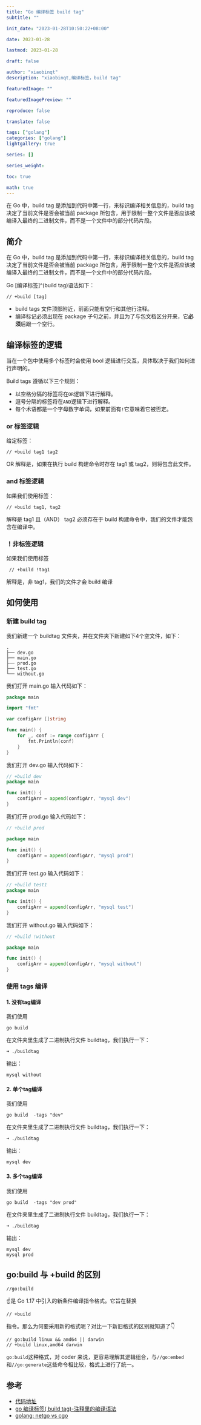 ```yaml
---
title: "Go 编译标签 build tag"
subtitle: ""

init_date: "2023-01-28T10:50:22+08:00"

date: 2023-01-28

lastmod: 2023-01-28

draft: false

author: "xiaobinqt"
description: "xiaobinqt,编译标签，build tag"

featuredImage: ""

featuredImagePreview: ""

reproduce: false

translate: false

tags: ["golang"]
categories: ["golang"]
lightgallery: true

series: []

series_weight:

toc: true

math: true
---
```


<!-- author： xiaobinqt -->
<!-- email： xiaobinqt@163.com -->
<!-- https://xiaobinqt.github.io -->
<!-- https://www.xiaobinqt.cn -->

在 Go 中，build tag 是添加到代码中第一行，来标识编译相关信息的，build tag 决定了当前文件是否会被当前 package 所包含，用于限制一整个文件是否应该被编译入最终的二进制文件，而不是一个文件中的部分代码片段。

<!--more-->

## 简介

在 Go 中，build tag 是添加到代码中第一行，来标识编译相关信息的，build tag 决定了当前文件是否会被当前 package 所包含，用于限制一整个文件是否应该被编译入最终的二进制文件，而不是一个文件中的部分代码片段。

Go [编译标签]^(build tag)语法如下：

```
// +build [tag]
```

- build tags 文件顶部附近，前面只能有空行和其他行注释。
- 编译标记必须出现在 package 子句之前，并且为了与包文档区分开来，它**必须**后跟一个空行。

## 编译标签的逻辑

当在一个包中使用多个标签时会使用 bool 逻辑进行交互，具体取决于我们如何进行声明的。

Build tags 遵循以下三个规则：

- 以空格分隔的标签将在`OR`逻辑下进行解释。
- 逗号分隔的标签将在`AND`逻辑下进行解释。
- 每个术语都是一个字母数字单词，如果前面有`!`它意味着它被否定。

### or 标签逻辑

给定标签：

```
// +build tag1 tag2
```

OR 解释是，如果在执行 build 构建命令时存在 tag1 或 tag2，则将包含此文件。

### and 标签逻辑

如果我们使用标签：

```
// +build tag1, tag2
```

解释是 tag1 且（AND） tag2 必须存在于 build 构建命令中，我们的文件才能包含在编译中。

### ！非标签逻辑

如果我们使用标签

```
 // +build !tag1
```

解释是，非 tag1，我们的文件才会 build 编译

## 如何使用

### 新建 build tag

我们新建一个 buildtag 文件夹，并在文件夹下新建如下4个空文件，如下：

```
.
├── dev.go
├── main.go
├── prod.go
├── test.go
└── without.go
```

我们打开 main.go 输入代码如下：

```go
package main

import "fmt"

var configArr []string

func main() {
	for _, conf := range configArr {
		fmt.Println(conf)
	}
}

```

我们打开 dev.go 输入代码如下：

```go
// +build dev
package main

func init() {
	configArr = append(configArr, "mysql dev")
}
```

我们打开 prod.go 输入代码如下：

```go
// +build prod

package main

func init() {
	configArr = append(configArr, "mysql prod")
}

```

我们打开 test.go 输入代码如下：

```go
// +build test1
package main

func init() {
	configArr = append(configArr, "mysql test")
}

```

我们打开 without.go 输入代码如下：

```go
// +build !without

package main

func init() {
	configArr = append(configArr, "mysql without")
}

```

### 使用 tags 编译

#### 1. 没有tag编译

我们使用

```
go build
```

在文件夹里生成了二进制执行文件 buildtag，我们执行一下：

```
➜ ./buildtag 
```

输出：

```
mysql without
```

#### 2. 单个tag编译

我们使用

```
go build  -tags "dev" 
```

在文件夹里生成了二进制执行文件 buildtag，我们执行一下：

```
➜ ./buildtag 
```

输出：

```
mysql dev

```

#### 3. 多个tag编译

我们使用

```
go build  -tags "dev prod" 
```

在文件夹里生成了二进制执行文件 buildtag，我们执行一下：

```
➜ ./buildtag 
```

输出：

```
mysql dev
mysql prod

```

## go:build 与 +build 的区别

```
//go:build
```

:point_up:是 Go 1.17 中引入的新条件编译指令格式。它旨在替换

```
// +build
```

指令。那么为何要采用新的格式呢？对比一下新旧格式的区别就知道了:point_down:

```
// go:build linux && amd64 || darwin
// +build linux,amd64 darwin
```

`go:build`这种格式，对 coder 来说，更容易理解其逻辑组合，与`//go:embed`和`//go:generate`这些命令相比较，格式上进行了统一。

## 参考

+ [代码地址](https://github.com/xiaobinqt/go.src/tree/master/dev/buildtag)
+ [go 编译标签( build tag)-注释里的编译语法](https://segmentfault.com/a/1190000042007310)
+ [golang: netgo vs cgo](https://wrfly.kfd.me/posts/golang-netgo-vs-cgo/)


